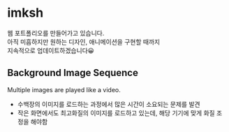 # imksh
웹 포트폴리오를 만들어가고 있습니다.  
아직 미흡하지만 원하는 디자인, 애니메이션을 구현할 때까지  
지속적으로 업데이트하겠습니다😀

## Background Image Sequence
Multiple images are played like a video.
- 수백장의 이미지를 로드하는 과정에서 많은 시간이 소요되는 문제를 발견
- 작은 화면에서도 최고화질의 이미지를 로드하고 있는데, 해당 기기에 맞게 화질 조정을 해야함

